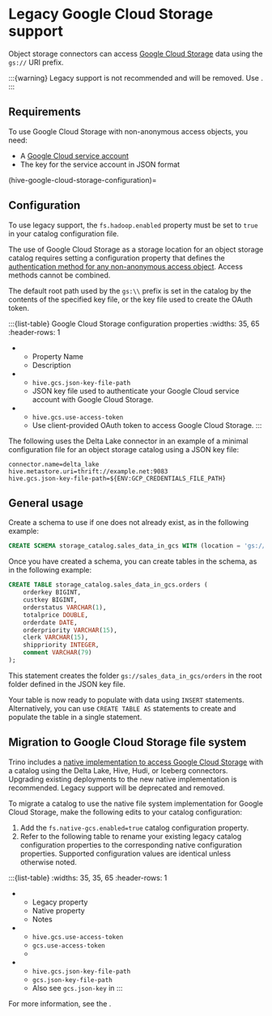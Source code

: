 # Legacy Google Cloud Storage support

Object storage connectors can access
[Google Cloud Storage](https://cloud.google.com/storage/) data using the
`gs://` URI prefix.

:::{warning}
Legacy support is not recommended and will be removed. Use [](file-system-gcs).
:::

## Requirements

To use Google Cloud Storage with non-anonymous access objects, you need:

- A [Google Cloud service account](https://console.cloud.google.com/projectselector2/iam-admin/serviceaccounts)
- The key for the service account in JSON format

(hive-google-cloud-storage-configuration)=
## Configuration

To use legacy support, the `fs.hadoop.enabled` property must be set to `true` in
your catalog configuration file.

The use of Google Cloud Storage as a storage location for an object storage
catalog requires setting a configuration property that defines the
[authentication method for any non-anonymous access object](https://cloud.google.com/storage/docs/authentication). Access methods cannot
be combined.

The default root path used by the `gs:\\` prefix is set in the catalog by the
contents of the specified key file, or the key file used to create the OAuth
token.

:::{list-table} Google Cloud Storage configuration properties
:widths: 35, 65
:header-rows: 1

* - Property Name
  - Description
* - `hive.gcs.json-key-file-path`
  - JSON key file used to authenticate your Google Cloud service account with
    Google Cloud Storage.
* - `hive.gcs.use-access-token`
  - Use client-provided OAuth token to access Google Cloud Storage.
:::

The following uses the Delta Lake connector in an example of a minimal
configuration file for an object storage catalog using a JSON key file:

```properties
connector.name=delta_lake
hive.metastore.uri=thrift://example.net:9083
hive.gcs.json-key-file-path=${ENV:GCP_CREDENTIALS_FILE_PATH}
```

## General usage

Create a schema to use if one does not already exist, as in the following
example:

```sql
CREATE SCHEMA storage_catalog.sales_data_in_gcs WITH (location = 'gs://example_location');
```

Once you have created a schema, you can create tables in the schema, as in the
following example:

```sql
CREATE TABLE storage_catalog.sales_data_in_gcs.orders (
    orderkey BIGINT,
    custkey BIGINT,
    orderstatus VARCHAR(1),
    totalprice DOUBLE,
    orderdate DATE,
    orderpriority VARCHAR(15),
    clerk VARCHAR(15),
    shippriority INTEGER,
    comment VARCHAR(79)
);
```

This statement creates the folder `gs://sales_data_in_gcs/orders` in the root
folder defined in the JSON key file.

Your table is now ready to populate with data using `INSERT` statements.
Alternatively, you can use `CREATE TABLE AS` statements to create and
populate the table in a single statement.


## Migration to Google Cloud Storage file system

Trino includes a [native implementation to access Google Cloud
Storage](/object-storage/file-system-gcs) with a catalog using the Delta Lake,
Hive, Hudi, or Iceberg connectors. Upgrading existing deployments to the new
native implementation is recommended. Legacy support will be deprecated and
removed.

To migrate a catalog to use the native file system implementation for Google
Cloud Storage, make the following edits to your catalog configuration:

1. Add the `fs.native-gcs.enabled=true` catalog configuration property.
2. Refer to the following table to rename your existing legacy catalog
   configuration properties to the corresponding native configuration
   properties. Supported configuration values are identical unless otherwise
   noted.

  :::{list-table}
  :widths: 35, 35, 65
  :header-rows: 1
   * - Legacy property
     - Native property
     - Notes
   * - `hive.gcs.use-access-token`
     - `gcs.use-access-token`
     -
   * - `hive.gcs.json-key-file-path`
     - `gcs.json-key-file-path`
     - Also see `gcs.json-key` in [](/object-storage/file-system-gcs)
  :::

For more information, see the [](/object-storage/file-system-gcs).